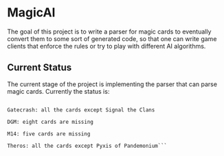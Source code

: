 MagicAI
=======

The goal of this project is to write a parser for magic cards to eventually convert them to some sort of generated code, so that one can write game clients that enforce the rules or try to play with different AI algorithms.

Current Status
--------------
The current stage of the project is implementing the parser that can parse magic cards. Currently the status is:

```RTR: all the cards except Tablet of the Guilds

Gatecrash: all the cards except Signal the Clans

DGM: eight cards are missing

M14: five cards are missing

Theros: all the cards except Pyxis of Pandemonium```
